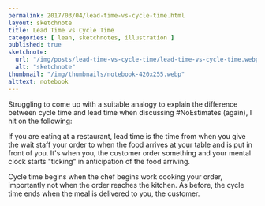 ```yaml
---
permalink: 2017/03/04/lead-time-vs-cycle-time.html
layout: sketchnote
title: Lead Time vs Cycle Time
categories: [ lean, sketchnotes, illustration ]
published: true
sketchnote:
  url: "/img/posts/lead-time-vs-cycle-time/lead-time-vs-cycle-time.webp"
  alt: "sketchnote"
thumbnail: "/img/thumbnails/notebook-420x255.webp"
alttext: notebook
---
```


Struggling to come up with a suitable analogy to explain the difference between cycle time and lead time 
when discussing #NoEstimates (again), I hit on the following:

If you are eating at a restaurant, lead time is the time from when you give the wait staff your order to when 
the food arrives at your table and is put in front of you. It's when you, the customer order something 
and your mental clock starts "ticking" in anticipation of the food arriving.

Cycle time begins when the chef begins work cooking your order, importantly not when the order reaches the kitchen. 
As before, the cycle time ends when the meal is delivered to you, the customer.

